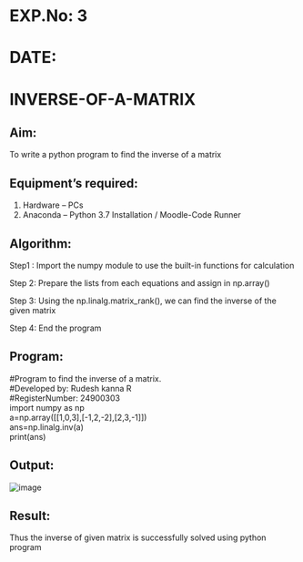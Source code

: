 # EXP.No: 3
# DATE:
# INVERSE-OF-A-MATRIX
## Aim:
To write a python program to find the inverse of a matrix
## Equipment’s required:
1. 	Hardware – PCs
2. 	Anaconda – Python 3.7 Installation / Moodle-Code Runner
## Algorithm:
Step1 :
Import the numpy module to use the built-in functions for calculation</br>

Step 2:
Prepare the lists from each equations and assign in np.array()</br>

Step 3:
Using the np.linalg.matrix_rank(), we can find the inverse of the given matrix</br>

Step 4:
End the program</br>

## Program:
#Program to find the inverse of a matrix.</br>
#Developed by: Rudesh kanna R</br>
#RegisterNumber: 24900303</br>
import numpy as np</br>
a=np.array([[1,0,3],[-1,2,-2],[2,3,-1]])</br>
ans=np.linalg.inv(a)</br>
print(ans)</br>
## Output:
![image](https://github.com/user-attachments/assets/9e6b69ca-6d67-462e-9f34-499c664a9f0a)

## Result:
Thus the inverse of given matrix is successfully solved using python program


